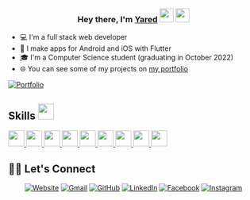 
<h3 align="center">Hey there, I'm <a href="www.yared.vercel.app.com/">Yared</a> <img src="https://media.giphy.com/media/hvRJCLFzcasrR4ia7z/giphy.gif" width="28"> <img src="https://emojis.slackmojis.com/emojis/images/1531849430/4246/blob-sunglasses.gif?1531849430" width="28"/></h3>

* 💻 I'm a full stack web developer
* 📱 I make apps for Android and iOS with Flutter
* 🎓 I'm a Computer Science student (graduating in October 2022)
* 🌐 You can see some of my projects on [my portfolio](yared.vercel.app/)

<p align="left">
  <a href="yared.vercel.app/"><img alt="Portfolio" title="Portfolio" src="https://img.shields.io/badge/-Portfolio-000000?style=for-the-badge&logo=koding&logoColor=white"/></a>

<h2> Skills <img src = "https://media2.giphy.com/media/QssGEmpkyEOhBCb7e1/giphy.gif?cid=ecf05e47a0n3gi1bfqntqmob8g9aid1oyj2wr3ds3mg700bl&rid=giphy.gif" width = 32px> </h2>
<a href= https://flutter.dev target="_blank"> <img width ='32px' src ='https://www.vectorlogo.zone/logos/flutterio/flutterio-icon.svg'> </a>
<a href= http://reactjs.com target="_blank"> <img width ='32px' src ='https://raw.githubusercontent.com/rahulbanerjee26/githubAboutMeGenerator/main/icons/reactjs.svg'> </a>
<a href= https://developer.mozilla.org/en-US/docs/Web/JavaScript target="_blank"> <img width ='32px' src ='https://raw.githubusercontent.com/rahulbanerjee26/githubAboutMeGenerator/main/icons/javascript.svg'> </a>
<a href= https://https://www.mongodb.com target="_blank"> <img width ='32px' src ='https://www.vectorlogo.zone/logos/mongodb/mongodb-icon.svg'> </a>
<a href= https://developer.mozilla.org/en-US/docs/Web/Css target="_blank"> <img width ='32px' src ='https://raw.githubusercontent.com/rahulbanerjee26/githubAboutMeGenerator/main/icons/css.svg'> </a>
<a href= https://developer.mozilla.org/en-US/docs/Web/HTML target="_blank"> <img width ='32px' src ='https://raw.githubusercontent.com/rahulbanerjee26/githubAboutMeGenerator/main/icons/html.svg'> </a>
<a href= https://nodejs.org target="_blank"> <img width ='32px' src ='https://www.vectorlogo.zone/logos/nodejs/nodejs-icon.svg'> </a>
<a href= https://https://gatsbyjs.com target="_blank"> <img width ='32px' src ='https://www.vectorlogo.zone/logos/gatsbyjs/gatsbyjs-icon.svg'> </a>
<a href= https://figma.com target="_blank"> <img width ='32px' src ='https://www.vectorlogo.zone/logos/figma/figma-icon.svg'> </a>

## 🙋‍♀️ Let's Connect
<p align="center">
  <a href="https://yared.vercel.app/"><img src="https://img.icons8.com/bubbles/50/000000/web.png" alt="Website"/></a>
	<a href="mailto:yaredtekile5@gmail.com"><img src="https://img.icons8.com/bubbles/50/000000/gmail.png" alt="Gmail"/></a>
	<a href="https://github.com/Yared29"><img src="https://img.icons8.com/bubbles/50/000000/github.png" alt="GitHub"/></a>
	<a href="https://linkedin.com/in/yared-tekile"><img src="https://img.icons8.com/bubbles/50/000000/linkedin.png" alt="LinkedIn"/></a>
	<a href="https://https://www.facebook.com/yared.tekile.5"><img src="https://img.icons8.com/bubbles/50/000000/facebook-new.png" alt="Facebook"/></a>
	<a href="https://https://www.instagram.com/yar3d_"><img src="https://img.icons8.com/bubbles/50/000000/instagram.png" alt="Instagram"/></a>
</p>
